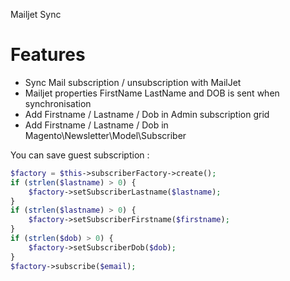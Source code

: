Mailjet Sync

Features 
========
* Sync Mail subscription / unsubscription with MailJet
* Mailjet properties FirstName LastName and DOB is sent when synchronisation
* Add Firstname / Lastname / Dob in Admin subscription grid
* Add Firstname / Lastname / Dob in Magento\Newsletter\Model\Subscriber

You can save guest subscription :

```php
$factory = $this->subscriberFactory->create();
if (strlen($lastname) > 0) {
    $factory->setSubscriberLastname($lastname);
}
if (strlen($lastname) > 0) {
    $factory->setSubscriberFirstname($firstname);
}
if (strlen($dob) > 0) {
    $factory->setSubscriberDob($dob);
}
$factory->subscribe($email);
```
